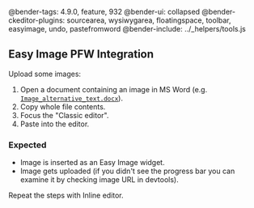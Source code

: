 @bender-tags: 4.9.0, feature, 932
@bender-ui: collapsed
@bender-ckeditor-plugins: sourcearea, wysiwygarea, floatingspace, toolbar, easyimage, undo, pastefromword
@bender-include: ../_helpers/tools.js
## Easy Image PFW Integration

Upload some images:

1. Open a document containing an image in MS Word (e.g. [`Image_alternative_text.docx`](https://github.com/ckeditor/ckeditor4/blob/7ecc15bc26aef53fadb7f3ec342510ca2d736236/tests/plugins/pastefromword/generated/_fixtures/PFW_image/Image_alternative_text/Image_alternative_text.docx)).
1. Copy whole file contents.
1. Focus the "Classic editor".
1. Paste into the editor.

### Expected

* Image is inserted as an Easy Image widget.
* Image gets uploaded (if you didn't see the progress bar you can examine it by checking image URL in devtools).

Repeat the steps with Inline editor.
